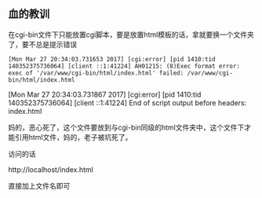 ## 血的教训

在cgi-bin文件下只能放置cgi脚本，要是放置html模板的话，拿就要换一个文件夹了，要不总是提示错误

    [Mon Mar 27 20:34:03.731653 2017] [cgi:error] [pid 1410:tid 140352375736064] [client ::1:41224] AH01215: (8)Exec format error: exec of '/var/www/cgi-bin/html/index.html' failed: /var/www/cgi-bin/html/index.html
[Mon Mar 27 20:34:03.731867 2017] [cgi:error] [pid 1410:tid 140352375736064] [client ::1:41224] End of script output before headers: index.html


妈的，恶心死了，这个文件要放到与cgi-bin同级的html文件夹中，这个文件下才能引用html文件，妈的，老子被坑死了。

访问的话

http://localhost/index.html

直接加上文件名即可
